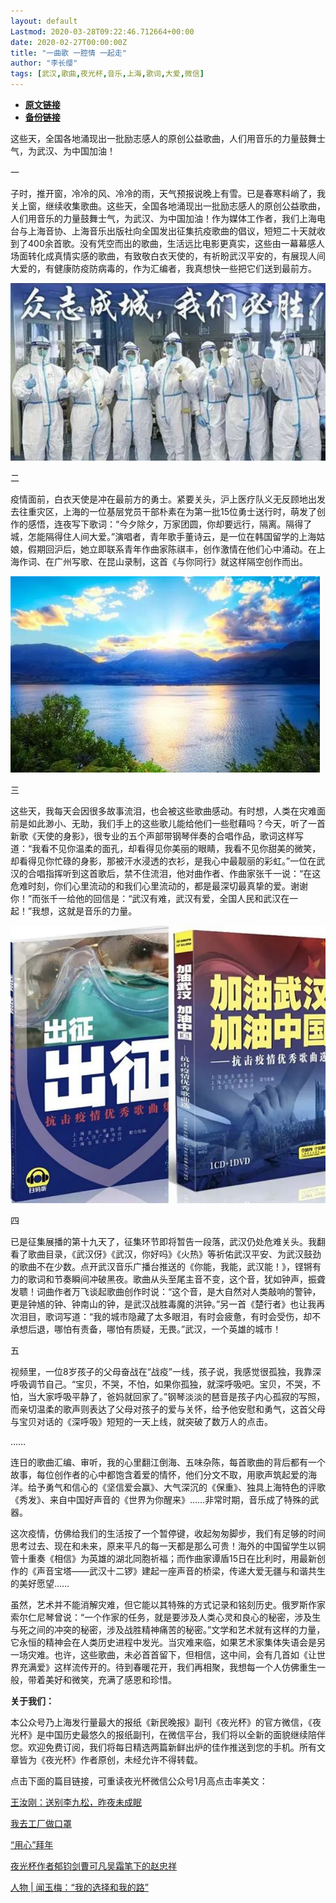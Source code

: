 ```yaml
---
layout: default
Lastmod: 2020-03-28T09:22:46.712664+00:00
date: 2020-02-27T00:00:00Z
title: "一曲歌 一腔情 一起走"
author: "李长缨"
tags: [武汉,歌曲,夜光杯,音乐,上海,歌词,大爱,微信]
---
```


* [**原文链接**](https://mp.weixin.qq.com/s/8Bbu4lHlwiKZk8FaslEGsA)
* [**备份链接**](http://archive.ph/QcYg3)


这些天，全国各地涌现出一批励志感人的原创公益歌曲，人们用音乐的力量鼓舞士气，为武汉、为中国加油！

一  

子时，推开窗，冷冷的风、冷冷的雨，天气预报说晚上有雪。已是春寒料峭了，我关上窗，继续收集歌曲。这些天，全国各地涌现出一批励志感人的原创公益歌曲，人们用音乐的力量鼓舞士气，为武汉、为中国加油！作为媒体工作者，我们上海电台与上海音协、上海音乐出版社向全国发出征集抗疫歌曲的倡议，短短二十天就收到了400余首歌。没有凭空而出的歌曲，生活远比电影更真实，这些由一幕幕感人场面转化成真情实感的歌曲，有致敬白衣天使的，有祈盼武汉平安的，有展现人间大爱的，有健康防疫防病毒的，作为汇编者，我真想快一些把它们送到最前方。

![](/images/post/41d2281dbb22b8971ac778ae4e135fc1.jpg)

二

疫情面前，白衣天使是冲在最前方的勇士。紧要关头，沪上医疗队义无反顾地出发去往重灾区，上海的一位基层党员干部朴素在为第一批15位勇士送行时，萌发了创作的感悟，连夜写下歌词：“今夕除夕，万家团圆，你却要远行，隔离。隔得了城，怎能隔得住人间大爱。”演唱者，青年歌手董诗云，是一位在韩国留学的上海姑娘，假期回沪后，她立即联系青年作曲家陈祺丰，创作激情在他们心中涌动。在上海作词、在广州写歌、在昆山录制，这首《与你同行》就这样隔空创作而出。

![](/images/post/bfd892cf7baa35db1ad1da152584420e.jpg)

三

这些天，我每天会因很多故事流泪，也会被这些歌曲感动。有时想，人类在灾难面前是如此渺小、无助，我们手上的这些歌儿能给他们一些慰藉吗？今天，听了一首新歌《天使的身影》，很专业的五个声部带钢琴伴奏的合唱作品，歌词这样写道：“我看不见你温柔的面孔，却看得见你美丽的眼睛，我看不见你甜美的微笑，却看得见你忙碌的身影，那被汗水浸透的衣衫，是我心中最靓丽的彩虹。”一位在武汉的合唱指挥听到这首歌后，禁不住流泪，他对曲作者、作曲家张千一说：“在这危难时刻，你们心里流动的和我们心里流动的，都是最深切最真挚的爱。谢谢你！”而张千一给他的回信是：“武汉有难，武汉有爱，全国人民和武汉在一起！”我想，这就是音乐的力量。

![](/images/post/ed9c60bde0d453ce57a285fbed679cbc.jpg)

四

已是征集展播的第十九天了，征集环节即将暂告一段落，武汉仍处危难关头。我翻看了歌曲目录，《武汉伢》《武汉，你好吗》《火热》等祈佑武汉平安、为武汉鼓劲的歌曲不在少数。点开武汉音乐广播台推送的《你能，我能，武汉能！》，铿锵有力的歌词和节奏瞬间冲破黑夜。歌曲从头至尾主音不变，这个音，犹如钟声，振聋发聩！词曲作者万飞谈起歌曲创作时说：“这个音，是大自然对人类敲响的警钟，更是钟馗的钟、钟南山的钟，是武汉战胜毒魔的洪钟。”另一首《楚行者》也让我再次泪目，歌词写道：“我的城市隐藏了太多眼泪，有时会疲惫，有时会受伤，却不承想后退，哪怕有责备，哪怕有质疑，无畏。”武汉，一个英雄的城市！

五  

视频里，一位8岁孩子的父母奋战在“战疫”一线，孩子说，我感觉很孤独，我靠深呼吸调节自己。“宝贝，不哭，不怕，如果你孤独，就深呼吸吧。宝贝，不哭，不怕，当大家呼吸平静了，爸妈就回家了。”钢琴淡淡的琶音是孩子内心孤寂的写照，而亲切温柔的歌声则表达了父母对孩子的爱与关怀，给予他安慰和勇气，这首父母与宝贝对话的《深呼吸》短短的一天上线，就突破了数万人的点击。

……

连日的歌曲汇编、审听，我的心里翻江倒海、五味杂陈，每首歌曲的背后都有一个故事，每位创作者的心中都饱含着爱的情怀，他们分文不取，用歌声筑起爱的海洋。给予勇气和信心的《坚信爱会赢》、大气深沉的《保重》、独具上海特色的评歌《秀发》、来自中国好声音的《世界为你醒来》……非常时期，音乐成了特殊的武器。

这次疫情，仿佛给我们的生活按了一个暂停键，收起匆匆脚步，我们有足够的时间思考过去、现在和未来，原来平凡的每一天都是那么可贵！海外的中国留学生以铜管十重奏《相信》为英雄的湖北同胞祈福；而作曲家谭盾15日在比利时，用最新创作的《声音宝塔——武汉十二锣》建起一座声音的桥梁，传递大爱无疆与和谐共生的美好愿望……

虽然，艺术并不能消解灾难，但它能以其特殊的方式记录和铭刻历史。俄罗斯作家索尔仁尼琴曾说：“一个作家的任务，就是要涉及人类心灵和良心的秘密，涉及生与死之间的冲突的秘密，涉及战胜精神痛苦的秘密。”文学和艺术就有这样的力量，它永恒的精神会在人类历史进程中发光。当灾难来临，如果艺术家集体失语会是另一场灾难。也许，这些歌曲，未必首首留下，但相信，这中间，会有几首如《让世界充满爱》这样流传开的。待到春暖花开，我们再相聚，我想每一个人仿佛重生一般，带着美好和微笑，充满了感恩和珍惜。  

  

**关于我们：**

本公众号乃上海发行量最大的报纸《新民晚报》副刊《夜光杯》的官方微信，《夜光杯》是中国历史最悠久的报纸副刊，在微信平台，我们将以全新的面貌继续陪伴您。欢迎免费订阅，我们将每日精选两篇新鲜出炉的佳作推送到您的手机。所有文章皆为《夜光杯》作者原创，未经允许不得转载。

点击下面的篇目链接，可重读夜光杯微信公众号1月高点击率美文：

[王汝刚：送别李九松，昨夜未成眠](http://mp.weixin.qq.com/s?__biz=MzA4NzM0NTg4NA==&mid=2657710077&idx=1&sn=f977ead7ba6584787c6de58a0d676b91&chksm=8ba7104ebcd0995881386ffc3976d74c1effe214de7a112e5b864430c34e94eae8ab7b95dbc4&scene=21#wechat_redirect)

[我去工厂做口罩](http://mp.weixin.qq.com/s?__biz=MzA4NzM0NTg4NA==&mid=2657710083&idx=1&sn=454ae0e5e60465788b221d7bade3c9c9&chksm=8ba70fb0bcd086a69d0a292c3e3891cf523772c93aafbd2d85b9ecdcb40ca848a9d1e0379482&scene=21#wechat_redirect)

[“用心”拜年](http://mp.weixin.qq.com/s?__biz=MzA4NzM0NTg4NA==&mid=2657709810&idx=2&sn=c79a750090ae72515de43fd3f10e2ec3&chksm=8ba71141bcd09857cd61dcd8c5817ab0b6a8260f9e50d858c3e7834b150b198c6fdc47789b1f&scene=21#wechat_redirect)

[夜光杯作者郁钧剑曹可凡吴霜笔下的赵忠祥](http://mp.weixin.qq.com/s?__biz=MzA4NzM0NTg4NA==&mid=2657709810&idx=1&sn=32163d5144a5b4fc583d4b95b5eb7352&chksm=8ba71141bcd09857b1ee58d901f86e9de14601f455eb9b67e47e37b7e8dd970c0efd6512e9eb&scene=21#wechat_redirect)

[人物 | 闻玉梅：“我的选择和我的路”](http://mp.weixin.qq.com/s?__biz=MzA4NzM0NTg4NA==&mid=2657709733&idx=1&sn=7a3b7dd04c1b5a940caafa967fa6f90f&chksm=8ba71116bcd0980078ae04f5e5231046515046d3f09de369de1877a5b0d086d614fe175798d6&scene=21#wechat_redirect)

